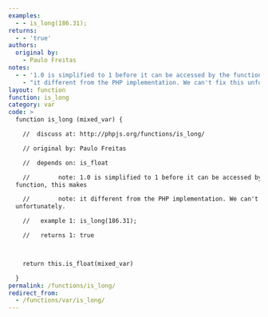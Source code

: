 ```yaml
---
examples:
  - - is_long(186.31);
returns:
  - - 'true'
authors:
  original by:
    - Paulo Freitas
notes:
  - - '1.0 is simplified to 1 before it can be accessed by the function, this makes'
    - "it different from the PHP implementation. We can't fix this unfortunately."
layout: function
function: is_long
category: var
code: >
  function is_long (mixed_var) {

    //  discuss at: http://phpjs.org/functions/is_long/

    // original by: Paulo Freitas

    //  depends on: is_float

    //        note: 1.0 is simplified to 1 before it can be accessed by the
  function, this makes

    //        note: it different from the PHP implementation. We can't fix this
  unfortunately.

    //   example 1: is_long(186.31);

    //   returns 1: true



    return this.is_float(mixed_var)

  }
permalink: /functions/is_long/
redirect_from:
  - /functions/var/is_long/
---
```


<!-- WARNING! This file is auto generated by `npm run web:inject`, do not edit by hand -->
